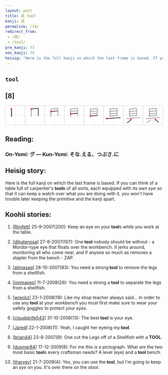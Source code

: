 ```yaml
---
layout: post
title: 具 tool
kanji: 具
permalink: /74/
redirect_from:
 - /具/
 - /tool/
pre_kanji: 73
nex_kanji: 75
heisig: "Here is the full kanji on which the last frame is based. If you can think of a table full of carpenter's <b>tools</b> of all sorts, each equipped with its own <i>eye</i> so that it can keep a watch over what you are doing with it, you won't have trouble later keeping the primitive and the kanji apart."
---
```


## `tool`

## [8]

<div class="stroke"><img src="../images/E585B7.png" /></div>

## Reading:

### On-Yomi: グ &mdash; Kun-Yomi: そな.える、つぶさ.に

## Heisig story:

Here is the full kanji on which the last frame is based. If you can think of a table full of carpenter's <b>tools</b> of all sorts, each equipped with its own <i>eye</i> so that it can keep a watch over what you are doing with it, you won't have trouble later keeping the primitive and the kanji apart.

## Koohii stories:

1) [<a href="http://kanji.koohii.com/profile/Rinifett">Rinifett</a>] 25-9-2007(200): Keep an eye on your<strong> tool</strong>s while you work at the table.

2) [<a href="http://kanji.koohii.com/profile/dihutenosa">dihutenosa</a>] 27-8-2007(107): One<strong> tool</strong> nobody should be without - a Mordor-type eye that floats over the workbench. It jerks around, monitoring all who come near, and if anyone so much as removes a stapler from the bench - ZAP.

3) [<a href="http://kanji.koohii.com/profile/alimasag">alimasag</a>] 28-10-2007(83): You need a strong<strong> tool</strong> to remove the legs from a shellfish.

4) [<a href="http://kanji.koohii.com/profile/jonmayes">jonmayes</a>] 11-7-2008(26): You need a strong a<strong> tool</strong> to separate the legs from a shellfish.

5) [<a href="http://kanji.koohii.com/profile/wreckz">wreckz</a>] 23-1-2008(19): Like my shop teacher always said... In order to use any<strong> tool</strong> at your <em>workbench</em> you must first make sure to wear your safety goggles to protect your <em>eyes</em>.

6) [<a href="http://kanji.koohii.com/profile/cloudstrife543">cloudstrife543</a>] 31-10-2008(13): The best<strong> tool</strong> is your eye.

7) [<a href="http://kanji.koohii.com/profile/Jared">Jared</a>] 22-1-2008(11): Yeah, I caught her eyeing my<strong> tool</strong>.

8) [<a href="http://kanji.koohii.com/profile/brian44">brian44</a>] 23-8-2007(9): One cut the Legs off of a Shellfish with a<strong> TOOL</strong>.

9) [<a href="http://kanji.koohii.com/profile/dusmar84">dusmar84</a>] 17-12-2009(8): For me this is a pictograph. What are the two most basic<strong> tool</strong>s every craftsman needs? A level (eye) and a<strong> tool</strong> bench.

10) [<a href="http://kanji.koohii.com/profile/tharvey">tharvey</a>] 21-7-2009(4): Yes, you can use the<strong> tool</strong>, but I&#039;m going to keep an <em>eye</em> on you. It&#039;s over there on the <em>stool</em>.
